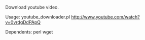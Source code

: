 Download youtube video.

Usage:
youtube_downloader.pl http://www.youtube.com/watch?v=0vrdgDdPApQ

Dependents:
perl
wget
